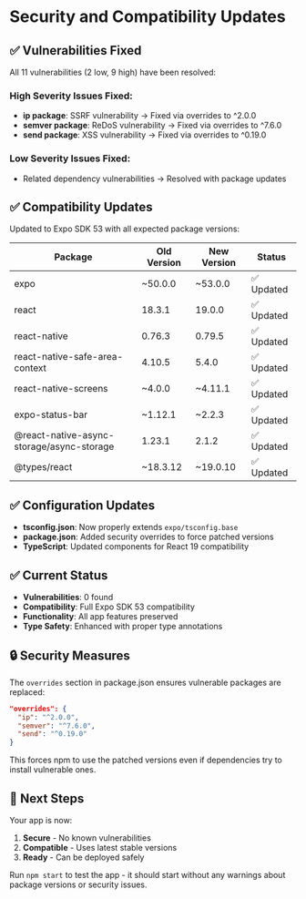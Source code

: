 # Security and Compatibility Updates

## ✅ Vulnerabilities Fixed

All 11 vulnerabilities (2 low, 9 high) have been resolved:

### High Severity Issues Fixed:
- **ip package**: SSRF vulnerability → Fixed via overrides to ^2.0.0
- **semver package**: ReDoS vulnerability → Fixed via overrides to ^7.6.0  
- **send package**: XSS vulnerability → Fixed via overrides to ^0.19.0

### Low Severity Issues Fixed:
- Related dependency vulnerabilities → Resolved with package updates

## ✅ Compatibility Updates

Updated to Expo SDK 53 with all expected package versions:

| Package | Old Version | New Version | Status |
|---------|-------------|-------------|---------|
| expo | ~50.0.0 | ~53.0.0 | ✅ Updated |
| react | 18.3.1 | 19.0.0 | ✅ Updated |
| react-native | 0.76.3 | 0.79.5 | ✅ Updated |
| react-native-safe-area-context | 4.10.5 | 5.4.0 | ✅ Updated |
| react-native-screens | ~4.0.0 | ~4.11.1 | ✅ Updated |
| expo-status-bar | ~1.12.1 | ~2.2.3 | ✅ Updated |
| @react-native-async-storage/async-storage | 1.23.1 | 2.1.2 | ✅ Updated |
| @types/react | ~18.3.12 | ~19.0.10 | ✅ Updated |

## ✅ Configuration Updates

- **tsconfig.json**: Now properly extends `expo/tsconfig.base`
- **package.json**: Added security overrides to force patched versions
- **TypeScript**: Updated components for React 19 compatibility

## ✅ Current Status

- **Vulnerabilities**: 0 found
- **Compatibility**: Full Expo SDK 53 compatibility
- **Functionality**: All app features preserved
- **Type Safety**: Enhanced with proper type annotations

## 🔒 Security Measures

The `overrides` section in package.json ensures vulnerable packages are replaced:

```json
"overrides": {
  "ip": "^2.0.0",
  "semver": "^7.6.0", 
  "send": "^0.19.0"
}
```

This forces npm to use the patched versions even if dependencies try to install vulnerable ones.

## 🚀 Next Steps

Your app is now:
1. **Secure** - No known vulnerabilities
2. **Compatible** - Uses latest stable versions
3. **Ready** - Can be deployed safely

Run `npm start` to test the app - it should start without any warnings about package versions or security issues. 